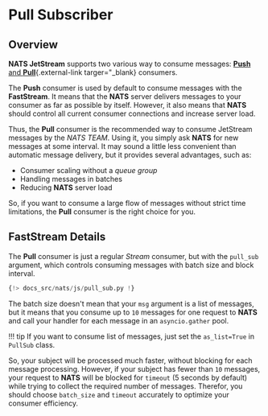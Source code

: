 # Pull Subscriber

## Overview

**NATS JetStream** supports two various way to consume messages: [**Push** and **Pull**](https://docs.nats.io/using-nats/developer/develop_jetstream/consumers#push-and-pull-consumers){.external-link targer="_blank} consumers.

The **Push** consumer is used by default to consume messages with the **FastStream**. It means that the **NATS** server delivers messages to your consumer as far as possible by itself. However, it also means that **NATS** should control all current consumer connections and increase server load.

Thus, the **Pull** consumer is the recommended way to consume JetStream messages by the *NATS TEAM*. Using it, you simply ask **NATS** for new messages at some interval. It may sound a little less convenient than automatic message delivery, but it provides several advantages, such as:

* Consumer scaling without a *queue group*
* Handling messages in batches
* Reducing **NATS** server load

So, if you want to consume a large flow of messages without strict time limitations, the **Pull** consumer is the right choice for you.

## FastStream Details

The **Pull** consumer is just a regular *Stream* consumer, but with the `pull_sub` argument, which controls consuming messages with batch size and block interval.

```python linenums="1" hl_lines="10-11"
{!> docs_src/nats/js/pull_sub.py !}
```

The batch size doesn't mean that your `msg` argument is a list of messages, but it means that you consume up to `10` messages for one request to **NATS** and call your handler for each message in an `asyncio.gather` pool.

!!! tip
    If you want to consume list of messages, just set the `as_list=True` in `PullSub` class.

So, your subject will be processed much faster, without blocking for each message processing. However, if your subject has fewer than `10` messages, your request to **NATS** will be blocked for `timeout` (5 seconds by default) while trying to collect the required number of messages. Therefor, you should choose `batch_size` and `timeout` accurately to optimize your consumer efficiency.
